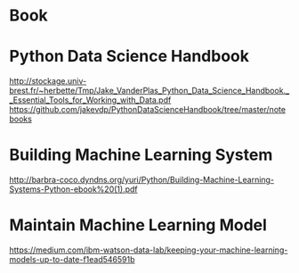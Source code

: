 # Book
# Python Data Science Handbook
http://stockage.univ-brest.fr/~herbette/Tmp/Jake_VanderPlas_Python_Data_Science_Handbook.__Essential_Tools_for_Working_with_Data.pdf
https://github.com/jakevdp/PythonDataScienceHandbook/tree/master/notebooks
# Building Machine Learning System
http://barbra-coco.dyndns.org/yuri/Python/Building-Machine-Learning-Systems-Python-ebook%20(1).pdf
# Maintain Machine Learning Model
https://medium.com/ibm-watson-data-lab/keeping-your-machine-learning-models-up-to-date-f1ead546591b
